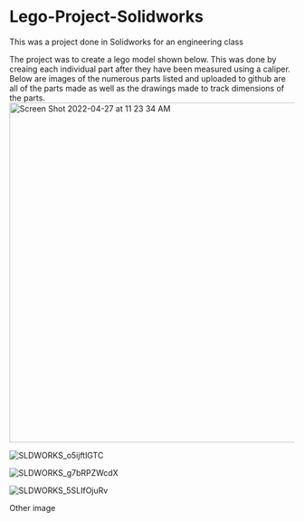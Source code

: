 # Lego-Project-Solidworks
This was a project done in Solidworks for an engineering class 

The project was to create a lego model shown below. This was done by creaing each individual part after they have been measured using a caliper. Below are images of the numerous parts listed and uploaded to github are all of the parts made as well as the drawings made to track dimensions of the parts.
<img  alt="Screen Shot 2022-04-27 at 11 23 34 AM" src="https://user-images.githubusercontent.com/24465754/165556219-ad8659a0-391f-4387-9f8f-1519f0441cb4.png" width="800" height="600">




![SLDWORKS_o5ijftlGTC](https://user-images.githubusercontent.com/24465754/165558303-6c771336-deb5-49a0-ae71-427af264d605.png)




![SLDWORKS_g7bRPZWcdX](https://user-images.githubusercontent.com/24465754/165558330-2e09595d-5ba6-46bc-915a-53dd65868d78.png)



![SLDWORKS_5SLIfOjuRv](https://user-images.githubusercontent.com/24465754/165558351-0a94fd14-8d25-443e-bc23-369a0b134ed3.png)



Other image
